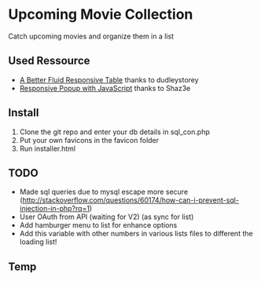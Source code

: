 # Upcoming Movie Collection
Catch upcoming movies and organize them in a list

## Used Ressource
* [A Better Fluid Responsive Table](http://codepen.io/dudleystorey/pen/Geprd) thanks to dudleystorey
* [Responsive Popup with JavaScript](http://codepen.io/Shaz3e/pen/jEZpJW) thanks to Shaz3e

## Install
1. Clone the git repo and enter your db details in sql_con.php
2. Put your own favicons in the favicon folder
3. Run installer.html

## TODO
* Made sql queries due to mysql escape more secure (http://stackoverflow.com/questions/60174/how-can-i-prevent-sql-injection-in-php?rq=1)
* User OAuth from API (waiting for V2) (as sync for list)
* Add hamburger menu to list for enhance options
* Add this variable with other numbers in various lists files to different the loading list!
## Temp